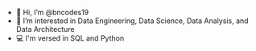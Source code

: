 - 👋 Hi, I’m @bncodes19
- 👀 I’m interested in Data Engineering, Data Science, Data Analysis, and Data Architecture
- 💻 I'm versed in SQL and Python

<!---
bncodes19/bncodes19 is a ✨ special ✨ repository because its `README.md` (this file) appears on your GitHub profile.
You can click the Preview link to take a look at your changes.
--->
